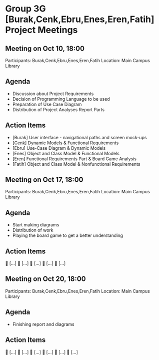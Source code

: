 # Group 3G [Burak,Cenk,Ebru,Enes,Eren,Fatih] Project Meetings

## Meeting on Oct 10, 18:00
Participants: Burak,Cenk,Ebru,Enes,Eren,Fatih
Location: Main Campus Library
## Agenda
- Discussion about Project Requirements
- Decision of Programming Language to be used
- Preparation of Use Case Diagram
- Distribution of Project Analyses Report Parts
## Action Items
- [Burak] User interface - navigational paths and screen mock-ups
- [Cenk] Dynamic Models & Functional Requirements
- [Ebru] Use-Case Diagram & Dynamic Models
- [Enes] Object and Class Model & Functional Models
- [Eren] Functional Requirements Part & Board Game Analysis
- [Fatih] Object and Class Model & Nonfunctional Requirements
## Meeting on Oct 17, 18:00
Participants: Burak,Cenk,Ebru,Enes,Eren,Fatih
Location: Main Campus Library
## Agenda
- Start making diagrams
- Distribution of work
- Playing the board game to get a better understanding

## Action Items
 […]
 […]
 […]
 […]
 […]
## Meeting on Oct 20, 18:00
Participants: Burak,Cenk,Ebru,Enes,Eren,Fatih
Location: Main Campus Library
## Agenda
- Finishing report and diagrams
## Action Items
 […]
 […]
 […]
 […]
 […]
 […]
